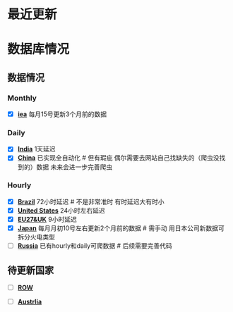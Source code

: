 # 最近更新
<!-- START gadpp -->

# 数据库情况
## 数据情况
### Monthly
- [x] **[iea](./data/#global_rf/iea)** 每月15号更新3个月前的数据
### Daily
- [x] **[India](./data/asia/india)** 1天延迟
- [x] **[China](./data/asia/china)** 已实现全自动化 # 但有瑕疵 偶尔需要去网站自己找缺失的（爬虫没找到的）数据 未来会进一步完善爬虫
### Hourly
- [x] **[Brazil](./data/s_america/brazil)** 72小时延迟 # 不是非常准时 有时延迟大有时小
- [x] **[United States](./data/n_america/us)** 24小时左右延迟
- [x] **[EU27&UK](./data/europe/eu27_uk)** 9小时延迟
- [x] **[Japan](./data/asia/japan)** 每月月初10号左右更新2个月前的数据 # 需手动 用日本公司新数据可拆分火电类型
- [ ] **[Russia](./data/europe/russia)** 已有hourly和daily可爬数据 # 后续需要完善代码
## 待更新国家
- [ ] **[ROW](https://github.com/KowComical/GlobalPowerUpdate-Kow/issues/11)** 
- [ ] **[Austrlia](https://github.com/KowComical/GlobalPowerUpdate-Kow/issues/12)** 



